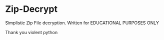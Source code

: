 # Zip-Decrypt
Simplistic Zip File decryption. Written for EDUCATIONAL PURPOSES ONLY

Thank you violent python
